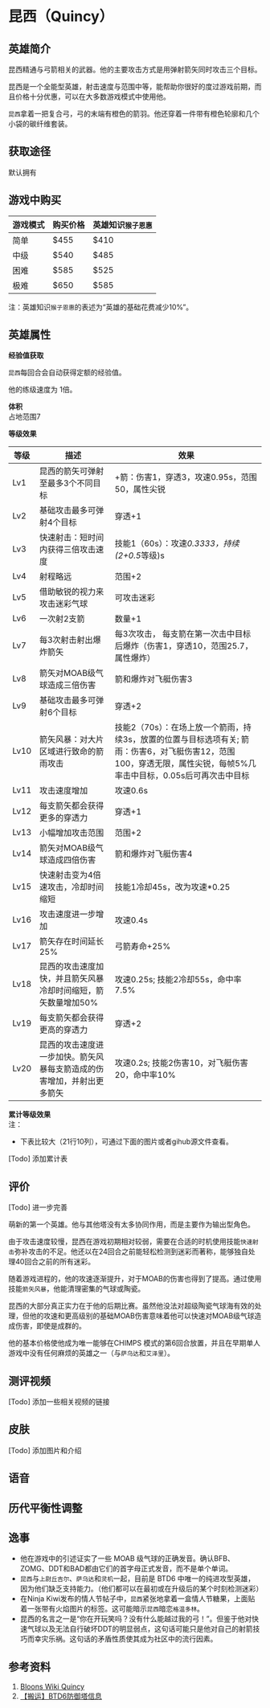 # 昆西（Quincy）
## 英雄简介
昆西精通与弓箭相关的武器。他的主要攻击方式是用弹射箭矢同时攻击三个目标。

昆西是一个全能型英雄，射击速度与范围中等，能帮助你很好的度过游戏前期，而且价格十分优惠，可以在大多数游戏模式中使用他。

`昆西`拿着一把复合弓，弓的末端有橙色的箭羽。他还穿着一件带有橙色轮廓和几个小袋的碳纤维套装。

## 获取途径
默认拥有

## 游戏中购买
| 游戏模式 | 购买价格 | 英雄知识`猴子恩惠` | 
| - | - | - |
| 简单 | $455 | $410 |
| 中级 | $540 | $485 |
| 困难 | $585 | $525 |
| 极难 | $650 | $585 |

注：英雄知识`猴子恩惠`的表述为“英雄的基础花费减少10%”。


## 英雄属性
**经验值获取**

`昆西`每回合会自动获得定额的经验值。

他的练级速度为 1倍。

**体积**  
占地范围7

**等级效果**

| 等级 | 描述 | 效果|
| - | - | - |
Lv1 | 昆西的箭矢可弹射至最多3个不同目标 | +箭：伤害1，穿透3，攻速0.95s，范围50，属性尖锐 |
Lv2 | 基础攻击最多可弹射4个目标 | 穿透+1 |
Lv3 | 快速射击：短时间内获得三倍攻击速度 | 技能1（60s）：攻速*0.3333，持续(2+0.5*等级)s |
Lv4 | 射程略远 | 范围+2 |
Lv5 | 借助敏锐的视力来攻击迷彩气球 | 可攻击迷彩 |
Lv6 | 一次射2支箭 | 数量+1 |
Lv7 | 每3次射击射出爆炸箭矢 | 每3次攻击， 每支箭在第一次击中目标后爆炸（伤害1，穿透10，范围25.7，属性爆炸） |
Lv8 | 箭矢对MOAB级气球造成三倍伤害 | 箭和爆炸对飞艇伤害3 |
Lv9 | 基础攻击最多可弹射6个目标 | 穿透+2 |
Lv10 | 箭矢风暴：对大片区域进行致命的箭雨攻击 | 技能2（70s）：在场上放一个箭雨，持续3s，放置的位置与目标选项有关; 箭雨：伤害6，对飞艇伤害12，范围100，穿透无限，属性尖锐，每帧5%几率击中目标，0.05s后可再次击中目标 |
Lv11 | 攻击速度增加 | 攻速0.6s |
Lv12 | 每支箭矢都会获得更多的穿透力 | 穿透+1 |
Lv13 | 小幅增加攻击范围 | 范围+2 |
Lv14 | 箭矢对MOAB级气球造成四倍伤害 | 箭和爆炸对飞艇伤害4 |
Lv15 | 快速射击变为4倍速攻击，冷却时间缩短 | 技能1冷却45s，改为攻速*0.25 |
Lv16 | 攻击速度进一步增加 | 攻速0.4s |
Lv17 | 箭矢存在时间延长25% | 弓箭寿命+25% |
Lv18 | 昆西的攻击速度加快，并且箭矢风暴冷却时间缩短，箭矢数量增加50% | 攻速0.25s; 技能2冷却55s，命中率7.5% |
Lv19 | 每支箭矢都会获得更高的穿透力 | 穿透+2 |
Lv20 | 昆西的攻击速度进一步加快。箭矢风暴每支箭造成的伤害增加，并射出更多箭矢 | 攻速0.2s; 技能2伤害10，对飞艇伤害20，命中率10% |


**累计等级效果**  
注：

- 下表比较大（21行10列），可通过下面的图片或者gihub源文件查看。

[Todo] 添加累计表

## 评价
[Todo] 进一步完善

萌新的第一个英雄。他与其他塔没有太多协同作用，而是主要作为输出型角色。

由于攻击速度较慢，昆西在游戏初期相对较弱，需要在合适的时机使用技能`快速射击`弥补攻击的不足。他还以在24回合之前能轻松检测到迷彩而著称，能够独自处理40回合之前的所有迷彩。

随着游戏进程的，他的攻速逐渐提升，对于MOAB的伤害也得到了提高。通过使用技能`箭矢风暴`，他能清理密集的气球或陶瓷。

昆西的大部分真正实力在于他的后期比赛。虽然他没法对超级陶瓷气球海有效的处理，但他的攻速和更高级别的基础MOAB伤害意味着他可以快速对MOAB级气球造成伤害，即使是成群的。

他的基本价格使他成为唯一能够在CHIMPS 模式的第6回合放置，并且在早期单人游戏中没有任何麻烦的英雄之一（与`萨乌达`和`艾泽里`）。

## 测评视频
[Todo] 添加一些相关视频的链接

## 皮肤
[Todo] 添加图片和介绍

## 语音

## 历代平衡性调整

## 逸事
- 他在游戏中的引述证实了一些 MOAB 级气球的正确发音。确认BFB、ZOMG、DDT和BAD都由它们的首字母正式发音，而不是单个单词。
- `昆西`与`上尉丘吉尔`、`萨乌达`和`灵机`一起，目前是 BTD6 中唯一的纯进攻型英雄，因为他们缺乏支持能力。（他们都可以在最初或在升级后的某个时刻检测迷彩）
- 在Ninja Kiwi发布的情人节帖子中，`昆西`紧张地拿着一盒情人节糖果，上面贴着一张带有火焰图片的标签。这可能暗示`昆西`暗恋`格温多林`。
- 昆西的名言之一是“你在开玩笑吗？没有什么能越过我的弓！”。但鉴于他对快速气球以及无法自行破坏DDT的明显弱点，这句话可能只是他对自己的射箭技巧而幸灾乐祸。这句话的矛盾性质使其成为社区中的流行因素。

## 参考资料
1. [Bloons Wiki Quincy](https://bloons.fandom.com/wiki/Quincy_(BTD6))
2. [【搬运】BTD6防御塔信息](https://docs.qq.com/sheet/DVm9tcFl1ZndGd0Rv?tab=bb08j7)
